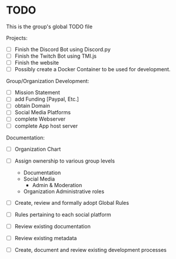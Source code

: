 # TODO

This is the group's global TODO file

Projects:
- [ ] Finish the Discord Bot using Discord.py
- [ ] Finish the Twitch Bot using TMI.js
- [ ] Finish the website
- [ ] Possibly create a Docker Container to be used for 
development.
 
Group/Organization Development:

- [ ] Mission Statement
- [ ] add Funding [Paypal, Etc.]
- [ ] obtain Domain 
- [ ] Social Media Platforms
- [ ] complete Webserver
 - [ ] complete App host server 

Documentation: 

- [ ] Organization Chart
 - [ ] Assign ownership to various group levels
    - Documentation
    - Social Media
       - Admin & Moderation 
    - Organization Administrative roles
    
- [ ] Create, review and formally adopt Global Rules
- [ ] Rules pertaining to each social platform
- [ ] Review existing documentation
- [ ] Review existing metadata
- [ ] Create, document and review existing development processes

